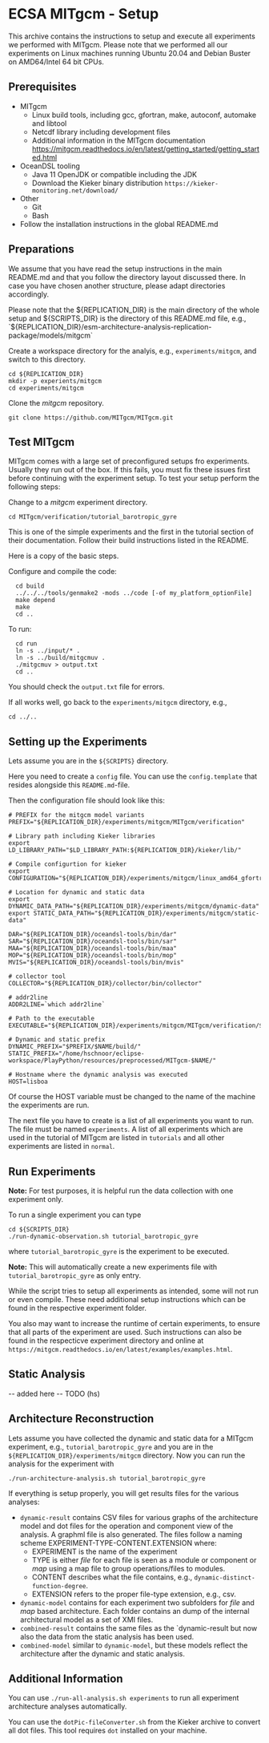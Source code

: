 # ECSA MITgcm - Setup

This archive contains the instructions to setup and execute all
experiments we performed with MITgcm. Please note that we performed
all our experiments on Linux machines running Ubuntu 20.04 and Debian
Buster on AMD64/Intel 64 bit CPUs.

## Prerequisites

- MITgcm
  - Linux build tools, including gcc, gfortran, make, autoconf, automake
    and libtool
  - Netcdf library including development files
  - Additional information in the MITgcm documentation
    https://mitgcm.readthedocs.io/en/latest/getting_started/getting_started.html
- OceanDSL tooling
  - Java 11 OpenJDK or compatible including the JDK
  - Download the Kieker binary distribution
    `https://kieker-monitoring.net/download/`
- Other
  - Git
  - Bash
- Follow the installation instructions in the global README.md

## Preparations

We assume that you have read the setup instructions in the main README.md and
that you follow the directory layout discussed there. In case you have chosen
another structure, please adapt directories accordingly.

Please note that the ${REPLICATION_DIR} is the main directory of the whole
setup and ${SCRIPTS_DIR} is the directory of this README.md file, e.g.,
`${REPLICATION_DIR}/esm-architecture-analysis-replication-package/models/mitgcm`

Create a workspace directory for the analyis, e.g., `experiments/mitgcm`, and
switch to this directory.
```
cd ${REPLICATION_DIR}
mkdir -p experients/mitgcm
cd experiments/mitgcm
```

Clone the *mitgcm* repository.
```
git clone https://github.com/MITgcm/MITgcm.git
```

## Test MITgcm 

MITgcm comes with a large set of preconfigured setups fro experiments.
Usually they run out of the box. If this fails, you must fix these
issues first before continuing with the experiment setup. To test
your setup perform the following steps:

Change to a *mitgcm* experiment directory.
```
cd MITgcm/verification/tutorial_barotropic_gyre
```
This is one of the simple experiments and the first in the tutorial
section of their documentation. Follow their build instructions
listed in the README.

Here is a copy of the basic steps.

Configure and compile the code:
```
  cd build
  ../../../tools/genmake2 -mods ../code [-of my_platform_optionFile]
  make depend
  make
  cd ..
```

To run:
```
  cd run
  ln -s ../input/* .
  ln -s ../build/mitgcmuv .
  ./mitgcmuv > output.txt
  cd ..
```

You should check the `output.txt` file for errors.

If all works well, go back to the `experiments/mitgcm` directory, e.g.,
```
cd ../..
```

## Setting up the Experiments

Lets assume you are in the `${SCRIPTS}` directory.

Here you need to create a `config` file. You can use the `config.template` that
resides alongside this `README.md`-file.

Then the configuration file should look like this:

```
# PREFIX for the mitgcm model variants
PREFIX="${REPLICATION_DIR}/experiments/mitgcm/MITgcm/verification"

# Library path including Kieker libraries
export LD_LIBRARY_PATH="$LD_LIBRARY_PATH:${REPLICATION_DIR}/kieker/lib/"

# Compile configurtion for kieker
export CONFIGURATION="${REPLICATION_DIR}/experiments/mitgcm/linux_amd64_gfortran_kieker"

# Location for dynamic and static data
export DYNAMIC_DATA_PATH="${REPLICATION_DIR}/experiments/mitgcm/dynamic-data"
export STATIC_DATA_PATH="${REPLICATION_DIR}/experiments/mitgcm/static-data"

DAR="${REPLICATION_DIR}/oceandsl-tools/bin/dar"
SAR="${REPLICATION_DIR}/oceandsl-tools/bin/sar"
MAA="${REPLICATION_DIR}/oceandsl-tools/bin/maa"
MOP="${REPLICATION_DIR}/oceandsl-tools/bin/mop"
MVIS="${REPLICATION_DIR}/oceandsl-tools/bin/mvis"

# collector tool
COLLECTOR="${REPLICATION_DIR}/collector/bin/collector"

# addr2line
ADDR2LINE=`which addr2line`

# Path to the executable
EXECUTABLE="${REPLICATION_DIR}/experiments/mitgcm/MITgcm/verification/$NAME/build/mitgcmuv"

# Dynamic and static prefix
DYNAMIC_PREFIX="$PREFIX/$NAME/build/"
STATIC_PREFIX="/home/hschnoor/eclipse-workspace/PlayPython/resources/preprocessed/MITgcm-$NAME/"

# Hostname where the dynamic analysis was executed
HOST=lisboa
```

Of course the HOST variable must be changed to the name of the machine
the experiments are run.

The next file you have to create is a list of all experiments you want
to run. The file must be named `experiments`. A list of all experiments
which are used in the tutorial of MITgcm are listed in `tutorials` and
all other experiments are listed in `normal`. 

## Run Experiments

**Note:** For test purposes, it is helpful run the data collection with
one experiment only.

To run a single experiment you can type
```
cd ${SCRIPTS_DIR}
./run-dynamic-observation.sh tutorial_barotropic_gyre
```
where `tutorial_barotropic_gyre` is the experiment to be executed.

**Note:** This will automatically create a new experiments file with 
`tutorial_barotropic_gyre` as only entry.

While the script tries to setup all experiments as intended, some will
not run or even compile. These need additional setup instructions which
can be found in the respective experiment folder.

You also may want to increase the runtime of certain experiments, to
ensure that all parts of the experiment are used. Such instructions
can also be found in the respecticve experiment directory and online
at `https://mitgcm.readthedocs.io/en/latest/examples/examples.html`.

## Static Analysis

-- added here -- TODO (hs)

## Architecture Reconstruction

Lets assume you have collected the dynamic and static data for a MITgcm
experiment, e.g., `tutorial_barotropic_gyre` and you are in the 
`${REPLICATION_DIR}/experiments/mitgcm` directory. Now you can run the analysis
for the experiment with

`./run-architecture-analysis.sh tutorial_barotropic_gyre`

If everything is setup properly, you will get results files for the
various analyses:
- `dynamic-result` contains CSV files for various graphs of the
  architecture model and dot files for the operation and component
  view of the analysis. A graphml file is also generated. The files
  follow a naming scheme EXPERIMENT-TYPE-CONTENT.EXTENSION where:
  - EXPERIMENT is the name of the experiment
  - TYPE is either *file* for each file is seen as a module or component
    or *map* using a map file to group operations/files to modules. 
  - CONTENT describes what the file contains, e.g.,
    `dynamic-distinct-function-degree`.
  - EXTENSION refers to the proper file-type extension, e.g., csv.
- `dynamic-model` contains for each experiment two subfolders for
   *file* and *map* based architecture. Each folder contains an dump
   of the internal architectural model as a set of XMI files.
- `combined-result` contains the same files as the `dynamic-result but
  now also the data from the static analysis has been used.
- `combined-model` similar to `dynamic-model`, but these models reflect
  the architecture after the dynamic and static analysis.  

## Additional Information

You can use `./run-all-analysis.sh experiments` to run all experiment
architecture analyses automatically.

You can use the `dotPic-fileConverter.sh` from the Kieker archive to
convert all dot files. This tool requires `dot` installed on your
machine.

